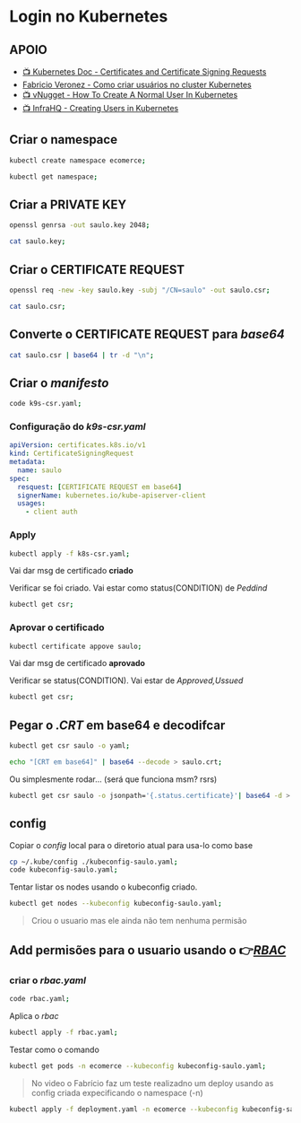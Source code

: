 # Login no Kubernetes

## APOIO

- [📺 Kubernetes Doc - Certificates and Certificate Signing Requests](https://kubernetes.io/docs/reference/access-authn-authz/certificate-signing-requests/)
- [Fabricio Veronez - Como criar usuários no cluster Kubernetes](https://youtu.be/WQx_aFVFXh8)
- [📺 vNugget - How To Create A Normal User In Kubernetes](https://youtu.be/r_fSTn_Ixuk)
- [📺 InfraHQ - Creating Users in Kubernetes](https://youtu.be/dnKVZR4eK7Q)

## Criar o namespace

```sh
kubectl create namespace ecomerce;
```

```sh
kubectl get namespace;
```

## Criar a **PRIVATE KEY**

```sh
openssl genrsa -out saulo.key 2048;
```

```sh
cat saulo.key;
```

## Criar o **CERTIFICATE REQUEST**

```sh
openssl req -new -key saulo.key -subj "/CN=saulo" -out saulo.csr;
```

```sh
cat saulo.csr;
```

## Converte o **CERTIFICATE REQUEST** para *base64*

```sh
cat saulo.csr | base64 | tr -d "\n";
```

## Criar o *manifesto*

```sh
code k9s-csr.yaml;
```

### Configuração do *k9s-csr.yaml*

```yaml
apiVersion: certificates.k8s.io/v1
kind: CertificateSigningRequest
metadata:
  name: saulo
spec:
  resquest: [CERTIFICATE REQUEST em base64]
  signerName: kubernetes.io/kube-apiserver-client
  usages:
    - client auth
```

### Apply

```sh
kubectl apply -f k8s-csr.yaml;
```

Vai dar msg de certificado **criado**

Verificar se foi criado. Vai estar como status(CONDITION) de *Peddind*

```sh
kubectl get csr;
```

### Aprovar o certificado

```sh
kubectl certificate appove saulo;
```

Vai dar msg de certificado **aprovado**

Verificar se status(CONDITION). Vai estar de *Approved,Ussued*

```sh
kubectl get csr;
```

## Pegar o *.CRT* em base64 e decodifcar

```sh
kubectl get csr saulo -o yaml;
```

```sh
echo "[CRT em base64]" | base64 --decode > saulo.crt;
```

Ou simplesmente rodar... (será que funciona msm? rsrs)

```sh
kubectl get csr saulo -o jsonpath='{.status.certificate}'| base64 -d > saulo.crt;
```

## config

Copiar o *config* local para o diretorio atual para usa-lo como base

```sh
cp ~/.kube/config ./kubeconfig-saulo.yaml;
code kubeconfig-saulo.yaml;
```

Tentar listar os nodes usando o kubeconfig criado.

```sh
kubectl get nodes --kubeconfig kubeconfig-saulo.yaml;
```

> Criou o usuario mas ele ainda não tem nenhuma permisão

## Add permisões para o usuario usando o 👉[*RBAC*](https://youtu.be/1cv94XguLyg)

### criar o *rbac.yaml*

```sh
code rbac.yaml;
```

Aplica o *rbac*

```sh
kubectl apply -f rbac.yaml;
```

Testar como o comando

```sh
kubectl get pods -n ecomerce --kubeconfig kubeconfig-saulo.yaml;
```

> No video o Fabrício faz um teste realizadno um deploy usando as config criada expecificando o namespace (-n)

```sh
kubectl apply -f deployment.yaml -n ecomerce --kubeconfig kubeconfig-saulo.yaml;
```

